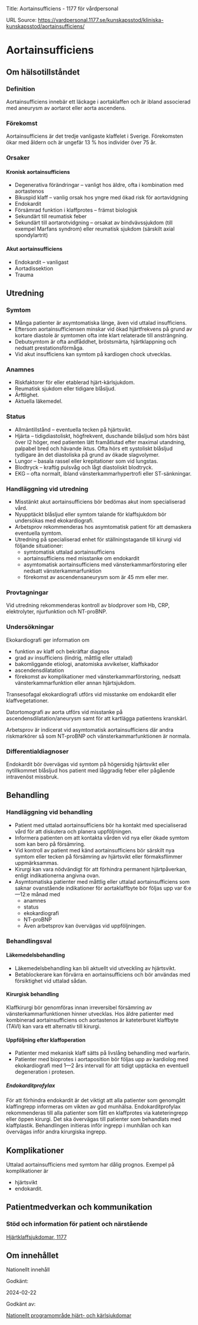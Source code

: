 Title: Aortainsufficiens - 1177 för vårdpersonal

URL Source: https://vardpersonal.1177.se/kunskapsstod/kliniska-kunskapsstod/aortainsufficiens/

Aortainsufficiens
=================

Om hälsotillståndet
-------------------

### Definition

Aortainsufficiens innebär ett läckage i aortaklaffen och är ibland associerad med aneurysm av aortarot eller aorta ascendens.

### Förekomst

Aortainsufficiens är det tredje vanligaste klaffelet i Sverige. Förekomsten ökar med åldern och är ungefär 13 % hos individer över 75 år.

### Orsaker

#### Kronisk aortainsufficiens

*   Degenerativa förändringar – vanligt hos äldre, ofta i kombination med aortastenos
*   Bikuspid klaff – vanlig orsak hos yngre med ökad risk för aortavidgning
*   Endokardit
*   Försämrad funktion i klaffprotes – främst biologisk
*   Sekundärt till reumatisk feber
*   Sekundärt till aortarotvidgning – orsakat av bindvävssjukdom (till exempel Marfans syndrom) eller reumatisk sjukdom (särskilt axial spondylartrit)

#### Akut aortainsufficiens

*   Endokardit – vanligast
*   Aortadissektion
*   Trauma

Utredning
---------

### Symtom

*   Många patienter är asymtomatiska länge, även vid uttalad insufficiens.
*   Eftersom aortainsufficiensen minskar vid ökad hjärtfrekvens på grund av kortare diastole är symtomen ofta inte klart relaterade till ansträngning.
*   Debutsymtom är ofta andfåddhet, bröstsmärta, hjärtklappning och nedsatt prestationsförmåga.
*   Vid akut insufficiens kan symtom på kardiogen chock utvecklas.

### Anamnes

*   Riskfaktorer för eller etablerad hjärt-kärlsjukdom.
*   Reumatisk sjukdom eller tidigare blåsljud.
*   Ärftlighet.
*   Aktuella läkemedel.

### Status

*   Allmäntillstånd – eventuella tecken på hjärtsvikt.
*   Hjärta – tidigdiastoliskt, högfrekvent, duschande blåsljud som hörs bäst över I2 höger, med patienten lätt framåtlutad efter maximal utandning, palpabel bred och hävande iktus. Ofta hörs ett systoliskt blåsljud tydligare än det diastoliska på grund av ökade slagvolymer. 
*   Lungor – basala rassel eller krepitationer som vid lungstas.
*   Blodtryck – kraftig pulsvåg och lågt diastoliskt blodtryck.
*   EKG – ofta normalt, ibland vänsterkammarhypertrofi eller ST-sänkningar.

### Handläggning vid utredning

*   Misstänkt akut aortainsufficiens bör bedömas akut inom specialiserad vård.
*   Nyupptäckt blåsljud eller symtom talande för klaffsjukdom bör undersökas med ekokardiografi.
*   Arbetsprov rekommenderas hos asymtomatisk patient för att demaskera eventuella symtom.
*   Utredning på specialiserad enhet för ställningstagande till kirurgi vid följande situationer: 
    *   symtomatisk uttalad aortainsufficiens 
    *   aortainsufficiens med misstanke om endokardit
    *   asymtomatisk aortainsufficiens med vänsterkammarförstoring eller nedsatt vänsterkammarfunktion
    *   förekomst av ascendensaneurysm som är 45 mm eller mer. 

### Provtagningar

Vid utredning rekommenderas kontroll av blodprover som Hb, CRP, elektrolyter, njurfunktion och NT-proBNP.

### Undersökningar

Ekokardiografi ger information om

*   funktion av klaff och bekräftar diagnos 
*   grad av insufficiens (lindrig, måttlig eller uttalad) 
*   bakomliggande etiologi, anatomiska avvikelser, klaffskador 
*   ascendensdilatation 
*   förekomst av komplikationer med vänsterkammarförstoring, nedsatt vänsterkammarfunktion eller annan hjärtsjukdom.  

Transesofagal ekokardiografi utförs vid misstanke om endokardit eller klaffvegetationer.

Datortomografi av aorta utförs vid misstanke på ascendensdilatation/aneurysm samt för att kartlägga patientens kranskärl.

Arbetsprov är indicerat vid asymtomatisk aortainsufficiens där andra riskmarkörer så som NT-proBNP och vänsterkammarfunktionen är normala.

### Differentialdiagnoser

Endokardit bör övervägas vid symtom på högersidig hjärtsvikt eller nytillkommet blåsljud hos patient med låggradig feber eller pågående intravenöst missbruk.

Behandling
----------

### Handläggning vid behandling

*   Patient med uttalad aortainsufficiens bör ha kontakt med specialiserad vård för att diskutera och planera uppföljningen.
*   Informera patienten om att kontakta vården vid nya eller ökade symtom som kan bero på försämring.
*   Vid kontroll av patient med känd aortainsufficiens bör särskilt nya symtom eller tecken på försämring av hjärtsvikt eller förmaksflimmer uppmärksammas.
*   Kirurgi kan vara nödvändigt för att förhindra permanent hjärtpåverkan, enligt indikationerna angivna ovan.
*   Asymtomatiska patienter med måttlig eller uttalad aortainsufficiens som saknar ovanstående indikationer för aortaklaffbyte bör följas upp var 6:e—12:e månad med
    *   anamnes
    *   status
    *   ekokardiografi
    *   NT-proBNP
    *   Även arbetsprov kan övervägas vid uppföljningen.

### Behandlingsval

#### Läkemedelsbehandling

*   Läkemedelsbehandling kan bli aktuellt vid utveckling av hjärtsvikt.
*   Betablockerare kan förvärra en aortainsufficiens och bör användas med försiktighet vid uttalad sådan.

#### Kirurgisk behandling

Klaffkirurgi bör genomföras innan irreversibel försämring av vänsterkammarfunktionen hinner utvecklas. Hos äldre patienter med kombinerad aortainsufficiens och aortastenos är kateterburet klaffbyte (TAVI) kan vara ett alternativ till kirurgi.

#### Uppföljning efter klaffoperation

*   Patienter med mekanisk klaff sätts på livslång behandling med warfarin.
*   Patienter med bioprotes i aortaposition bör följas upp av kardiolog med ekokardiografi med 1—2 års intervall för att tidigt upptäcka en eventuell degeneration i protesen. 

##### Endokarditprofylax

För att förhindra endokardit är det viktigt att alla patienter som genomgått klaffingrepp informeras om vikten av god munhälsa. Endokarditprofylax rekommenderas till alla patienter som fått en klaffprotes via kateteringrepp eller öppen kirurgi. Det ska övervägas till patienter som behandlats med klaffplastik. Behandlingen initieras inför ingrepp i munhålan och kan övervägas inför andra kirurgiska ingrepp.

Komplikationer
--------------

Uttalad aortainsufficiens med symtom har dålig prognos. Exempel på komplikationer är

*   hjärtsvikt
*   endokardit.

Patientmedverkan och kommunikation
----------------------------------

### Stöd och information för patient och närstående

[Hjärtklaffsjukdomar, 1177](https://www.1177.se/sjukdomar--besvar/hjarta-och-blodkarl/hjartbesvar-och-hjartfel/hjartklaffsjukdomar/)

Om innehållet
-------------

Nationellt innehåll

Godkänt:

2024-02-22

Godkänt av:

[Nationellt programområde hjärt- och kärlsjukdomar](https://kunskapsstyrningvard.se/kunskapsstyrningvard/programomradenochsamverkansgrupper/nationellaprogramomraden/npohjartochkarlsjukdomar.56430.html)
